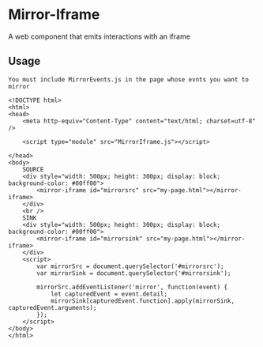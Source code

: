 # Mirror-Iframe #
A web component that emits interactions with an iframe

## Usage ##

	You must include MirrorEvents.js in the page whose evnts you want to mirror

	<!DOCTYPE html>
	<html>
	<head>
		<meta http-equiv="Content-Type" content="text/html; charset=utf-8" />
	
		<script type="module" src="MirrorIframe.js"></script>
	
	</head>
	<body>
		SOURCE
		<div style="width: 500px; height: 300px; display: block; background-color: #00ff00">
			<mirror-iframe id="mirrorsrc" src="my-page.html"></mirror-iframe>
		</div>
		<br />
		SINK
		<div style="width: 500px; height: 300px; display: block; background-color: #00ff00">
			<mirror-iframe id="mirrorsink" src="my-page.html"></mirror-iframe>
		</div>
		<script>
			var mirrorSrc = document.querySelector('#mirrorsrc');
			var mirrorSink = document.querySelector('#mirrorsink');

			mirrorSrc.addEventListener('mirror', function(event) {
				let capturedEvent = event.detail;
				mirrorSink[capturedEvent.function].apply(mirrorSink, capturedEvent.arguments);
			});
		</script>
	</body>
	</html>